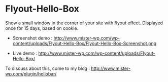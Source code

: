 # Flyout-Hello-Box
Show a small window in the corner of your site with flyout effect. Displayed once for 15 days, based on cookie.

- Screenshot demo : http://www.mister-wp.com/wp-content/uploads/Flyout-Hello-Box/Flyout-Hello-Box-Screenshot.png 

- Live demo : http://www.mister-wp.com/wp-content/uploads/Flyout-Hello-Box/ 

To discuss about this, come to my blog : http://www.mister-wp.com/plugin/hellobar/ 
